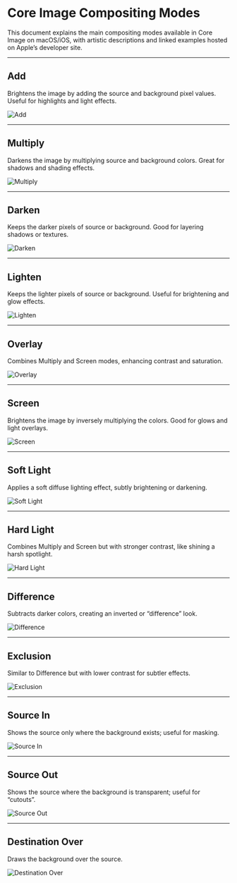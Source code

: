 # Core Image Compositing Modes

This document explains the main compositing modes available in Core Image on macOS/iOS, with artistic descriptions and linked examples hosted on Apple’s developer site.

---

## Add

Brightens the image by adding the source and background pixel values. Useful for highlights and light effects.

![Add](https://docs-assets.developer.apple.com/published/850255fdcb98366a0fe7ffc82ce931b1/media-3546408%402x.png)

---

## Multiply

Darkens the image by multiplying source and background colors. Great for shadows and shading effects.

![Multiply](https://docs-assets.developer.apple.com/published/53f73125ebba05a4dbd91a7bbd735e2d/media-3546403%402x.png)

---

## Darken

Keeps the darker pixels of source or background. Good for layering shadows or textures.

![Darken](https://docs-assets.developer.apple.com/published/26d75f0a4bd011875c3889ea932f478f/media-3546416%402x.png)

---

## Lighten

Keeps the lighter pixels of source or background. Useful for brightening and glow effects.

![Lighten](https://docs-assets.developer.apple.com/published/d5b0a6807e69a0e688169bf4d166626b/media-3546398%402x.png)

---

## Overlay

Combines Multiply and Screen modes, enhancing contrast and saturation.

![Overlay](https://docs-assets.developer.apple.com/published/6a33f91bf21f21594a4a1d2ba71b1c59/media-3546406%402x.png)

---

## Screen

Brightens the image by inversely multiplying the colors. Good for glows and light overlays.

![Screen](https://docs-assets.developer.apple.com/published/9836f664fed2bf605a485e81428868e7/media-3546401%402x.png)

---

## Soft Light

Applies a soft diffuse lighting effect, subtly brightening or darkening.

![Soft Light](https://docs-assets.developer.apple.com/published/463156a516dd903c1f014180b13fccb6/media-3546420%402x.png)

---

## Hard Light

Combines Multiply and Screen but with stronger contrast, like shining a harsh spotlight.

![Hard Light](https://docs-assets.developer.apple.com/published/1cfa5f0a3702e584b3a804b46d4a7e94/media-3546423%402x.png)

---

## Difference

Subtracts darker colors, creating an inverted or “difference” look.

![Difference](https://docs-assets.developer.apple.com/published/691a36c10e1f6e4c243d7f7e1e4f00bf/media-3546421%402x.png)

---

## Exclusion

Similar to Difference but with lower contrast for subtler effects.

![Exclusion](https://docs-assets.developer.apple.com/published/79e2a1920dfd1c425f681726390098e9/media-3546422%402x.png)

---

## Source In

Shows the source only where the background exists; useful for masking.

![Source In](https://docs-assets.developer.apple.com/published/fbe77ebf330b4ed9aa2628f1ab5df57d/media-3546409%402x.png)

---

## Source Out

Shows the source where the background is transparent; useful for “cutouts”.

![Source Out](https://docs-assets.developer.apple.com/published/c716c8d9966b2d738b28f10f73a2a18c/media-3546407%402x.png)

---

## Destination Over

Draws the background over the source.

![Destination Over](https://docs-assets.developer.apple.com/published/f3e2e3e38d52f3f810dbd3bc2184a9d4/media-3546419%402x.png)
